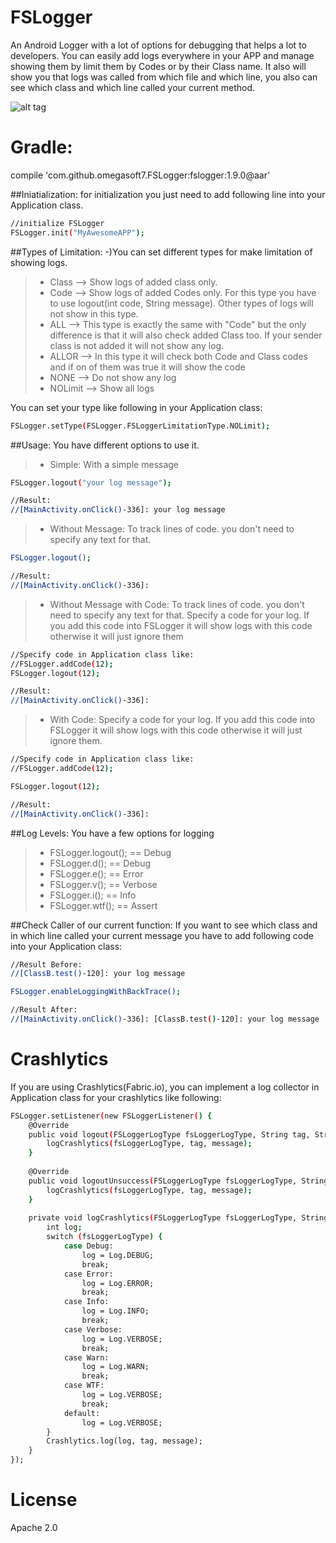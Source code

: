 
# FSLogger

An Android Logger with a lot of options for debugging that helps a lot to developers.
You can easily add logs everywhere in your APP and manage showing them by limit them by Codes or by their Class name. It also will show you that logs was called from which file and which line, you also can see which class and which line called your current method.


![alt tag](https://github.com/omegasoft7/FSLogger/blob/master/logger.png)


# Gradle:

compile 'com.github.omegasoft7.FSLogger:fslogger:1.9.0@aar'


##Iniatialization:
for initialization you just need to add following line into your Application class.

```sh
//initialize FSLogger
FSLogger.init("MyAwesomeAPP");
```

##Types of Limitation:
-)You can set different types for make limitation of showing logs.
>- Class --> Show logs of added class only.
>- Code --> Show logs of added Codes only. For this type you have to use logout(int code, String message). Other types of logs will not show in this type.
>- ALL --> This type is exactly the same with "Code" but the only difference is that it will also check added Class too. If your sender class is not added it will not show any log.
>- ALLOR --> In this type it will check both Code and Class codes and if on of them was true it will show the code
>- NONE --> Do not show any log
>- NOLimit --> Show all logs

You can set your type like following in your Application class:
```sh
FSLogger.setType(FSLogger.FSLoggerLimitationType.NOLimit);
```

##Usage:
You have different options to use it.
>- Simple: With a simple message

```sh
FSLogger.logout("your log message");

//Result:
//[MainActivity.onClick()-336]: your log message
```

>- Without Message: To track lines of code. you don't need to specify any text for that.

```sh
FSLogger.logout();

//Result:
//[MainActivity.onClick()-336]:
```

>- Without Message with Code: To track lines of code. you don't need to specify any text for that. Specify a code for your log. If you add this code into FSLogger it will show logs with this code otherwise it will just ignore them

```sh
//Specify code in Application class like:
//FSLogger.addCode(12);
FSLogger.logout(12);

//Result:
//[MainActivity.onClick()-336]:
```

>- With Code: Specify a code for your log. If you add this code into FSLogger it will show logs with this code otherwise it will just ignore them.

```sh
//Specify code in Application class like:
//FSLogger.addCode(12);

FSLogger.logout(12);

//Result:
//[MainActivity.onClick()-336]:
```


##Log Levels:
You have a few options for logging
>- FSLogger.logout();  ==  Debug
>- FSLogger.d();  ==  Debug
>- FSLogger.e();  ==  Error
>- FSLogger.v();  ==  Verbose
>- FSLogger.i();  ==  Info
>- FSLogger.wtf();  ==  Assert



##Check Caller of our current function:
If you want to see which class and in which line called your current message you have to add following code into your Application class:

```sh
//Result Before:
//[ClassB.test()-120]: your log message

FSLogger.enableLoggingWithBackTrace();

//Result After:
//[MainActivity.onClick()-336]: [ClassB.test()-120]: your log message
```

# Crashlytics
If you are using Crashlytics(Fabric.io), you can implement a log collector in Application class for your crashlytics like following:

```sh
FSLogger.setListener(new FSLoggerListener() {
    @Override
    public void logout(FSLoggerLogType fsLoggerLogType, String tag, String message) {
        logCrashlytics(fsLoggerLogType, tag, message);
    }
    
    @Override
    public void logoutUnsuccess(FSLoggerLogType fsLoggerLogType, String tag, String message) {
        logCrashlytics(fsLoggerLogType, tag, message);
    }
    
    private void logCrashlytics(FSLoggerLogType fsLoggerLogType, String tag, String message) {
        int log;
        switch (fsLoggerLogType) {
            case Debug:
                log = Log.DEBUG;
                break;
            case Error:
                log = Log.ERROR;
                break;
            case Info:
                log = Log.INFO;
                break;
            case Verbose:
                log = Log.VERBOSE;
                break;
            case Warn:
                log = Log.WARN;
                break;
            case WTF:
                log = Log.VERBOSE;
                break;
            default:
                log = Log.VERBOSE;
        }
        Crashlytics.log(log, tag, message);
    }
});
```

# License
Apache 2.0
